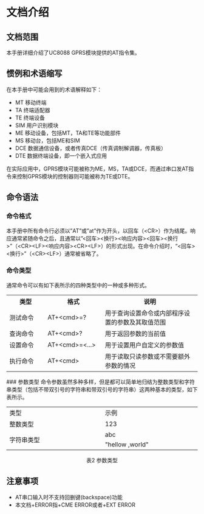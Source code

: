 # 文档介绍
## 文档范围
本手册详细介绍了UC8088 GPRS模块提供的AT指令集。
## 惯例和术语缩写
在本手册中可能会用到的术语解释如下：<br>

+ MT	移动终端<br>
+ TA	终端适配器 <br>
+ TE 终端设备<br>
+ SIM 用户识别模块<br>
+ ME	移动设备，包括MT，TA和TE等功能部件<br>
+ MS	移动台，包括ME和SIM<br>
+ DCE 数据通信设备，或者传真DCE（传真调制解调器，传真板）<br>
+ DTE 数据终端设备，即一个嵌入式应用<br>

在实际应用中，GPRS模块可能被称为ME，MS，TA或DCE，而通过串口发AT指令来控制GPRS模块的控制器则可能被称为TE或DTE。
## 命令语法
### 命令格式
本手册中所有命令行必须以”AT”或”at”作为开头，以回车（&lt;CR&gt;）作为结尾。响应通常紧随命令之后，且通常以”<回车><换行><响应内容><回车><换行>”（&lt;CR&gt;&lt;LF&gt;<响应内容>&lt;CR&gt;&lt;LF&gt;）的形式出现。在命令介绍时，“<回车><换行>”（&lt;CR&gt;&lt;LF&gt;）通常被省略了。
### 命令类型
通常命令可以有如下表所示的四种类型中的一种或多种形式。

<table><tr><th width=20%>类型</th><th width=30%>格式</th><th width=99999>说明</th></tr><tr><td> 测试命令 </td><td>AT+&lt;cmd&gt;=?</td><td> 用于查询设置命令或内部程序设置的参数及其取值范围</td>  </tr>  <tr>    <td>查询命令 </td>    <td>AT+&lt;cmd&gt;?</td>    <td>用于返回参数的当前值</td>  </tr>  <tr>    <td>设置命令 </td>    <td>AT+&lt;cmd&gt;=<...></td>    <td>用于设置用户自定义的参数值</td>  </tr>  <tr>    <td>执行命令</td>    <td>AT+&lt;cmd&gt;</td>    <td>用于读取只读参数或不需要额外参数的情况</td>  </tr></table>
### 参数类型
命令参数虽然多种多样，但是都可以简单地归结为整数类型和字符串类型（包括不带双引号的字符串和带双引号的字符串）这两种基本的类型，如下表所示。

<table><tr ><td width=99999>类型</td><td width=50%>示例</td></tr><tr><td>整数类型</td><td>123</td></tr><tr><td rowspan="2" style=“text-align:center;vertical-align:middle;”>字符串类型</td><td>abc</td></tr><tr><td>"hellow ,world"</td></tr></table><center>表2 参数类型</center>

## 注意事项<br>

+ AT串口输入时不支持回删键(backspace)功能
+ 本文档+ERROR指+CME ERROR或者+EXT ERROR